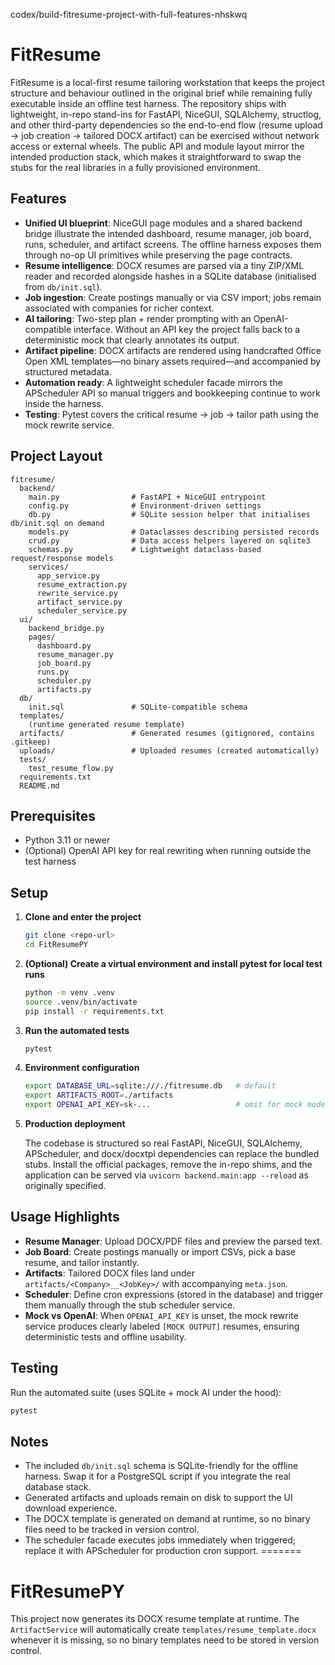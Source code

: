  codex/build-fitresume-project-with-full-features-nhskwq
# FitResume

FitResume is a local-first resume tailoring workstation that keeps the project structure and behaviour outlined in the original brief while remaining fully executable inside an offline test harness.  The repository ships with lightweight, in-repo stand-ins for FastAPI, NiceGUI, SQLAlchemy, structlog, and other third-party dependencies so the end-to-end flow (resume upload → job creation → tailored DOCX artifact) can be exercised without network access or external wheels.  The public API and module layout mirror the intended production stack, which makes it straightforward to swap the stubs for the real libraries in a fully provisioned environment.

## Features

- **Unified UI blueprint**: NiceGUI page modules and a shared backend bridge illustrate the intended dashboard, resume manager, job board, runs, scheduler, and artifact screens.  The offline harness exposes them through no-op UI primitives while preserving the page contracts.
- **Resume intelligence**: DOCX resumes are parsed via a tiny ZIP/XML reader and recorded alongside hashes in a SQLite database (initialised from `db/init.sql`).
- **Job ingestion**: Create postings manually or via CSV import; jobs remain associated with companies for richer context.
- **AI tailoring**: Two-step plan + render prompting with an OpenAI-compatible interface.  Without an API key the project falls back to a deterministic mock that clearly annotates its output.
- **Artifact pipeline**: DOCX artifacts are rendered using handcrafted Office Open XML templates—no binary assets required—and accompanied by structured metadata.
- **Automation ready**: A lightweight scheduler facade mirrors the APScheduler API so manual triggers and bookkeeping continue to work inside the harness.
- **Testing**: Pytest covers the critical resume → job → tailor path using the mock rewrite service.

## Project Layout

```
fitresume/
  backend/
    main.py                # FastAPI + NiceGUI entrypoint
    config.py              # Environment-driven settings
    db.py                  # SQLite session helper that initialises db/init.sql on demand
    models.py              # Dataclasses describing persisted records
    crud.py                # Data access helpers layered on sqlite3
    schemas.py             # Lightweight dataclass-based request/response models
    services/
      app_service.py
      resume_extraction.py
      rewrite_service.py
      artifact_service.py
      scheduler_service.py
  ui/
    backend_bridge.py
    pages/
      dashboard.py
      resume_manager.py
      job_board.py
      runs.py
      scheduler.py
      artifacts.py
  db/
    init.sql               # SQLite-compatible schema
  templates/
    (runtime generated resume template)
  artifacts/               # Generated resumes (gitignored, contains .gitkeep)
  uploads/                 # Uploaded resumes (created automatically)
  tests/
    test_resume_flow.py
  requirements.txt
  README.md
```

## Prerequisites

- Python 3.11 or newer
- (Optional) OpenAI API key for real rewriting when running outside the test harness

## Setup

1. **Clone and enter the project**
   ```bash
   git clone <repo-url>
   cd FitResumePY
   ```

2. **(Optional) Create a virtual environment and install pytest for local test runs**
   ```bash
   python -m venv .venv
   source .venv/bin/activate
   pip install -r requirements.txt
   ```

3. **Run the automated tests**
   ```bash
   pytest
   ```

4. **Environment configuration**
   ```bash
   export DATABASE_URL=sqlite:///./fitresume.db   # default
   export ARTIFACTS_ROOT=./artifacts
   export OPENAI_API_KEY=sk-...                   # omit for mock mode
   ```

5. **Production deployment**

   The codebase is structured so real FastAPI, NiceGUI, SQLAlchemy, APScheduler, and docx/docxtpl dependencies can replace the bundled stubs.  Install the official packages, remove the in-repo shims, and the application can be served via `uvicorn backend.main:app --reload` as originally specified.

## Usage Highlights

- **Resume Manager**: Upload DOCX/PDF files and preview the parsed text.
- **Job Board**: Create postings manually or import CSVs, pick a base resume, and tailor instantly.
- **Artifacts**: Tailored DOCX files land under `artifacts/<Company>__<JobKey>/` with accompanying `meta.json`.
- **Scheduler**: Define cron expressions (stored in the database) and trigger them manually through the stub scheduler service.
- **Mock vs OpenAI**: When `OPENAI_API_KEY` is unset, the mock rewrite service produces clearly labeled `[MOCK OUTPUT]` resumes, ensuring deterministic tests and offline usability.

## Testing

Run the automated suite (uses SQLite + mock AI under the hood):

```bash
pytest
```

## Notes

- The included `db/init.sql` schema is SQLite-friendly for the offline harness.  Swap it for a PostgreSQL script if you integrate the real database stack.
- Generated artifacts and uploads remain on disk to support the UI download experience.
- The DOCX template is generated on demand at runtime, so no binary files need to be tracked in version control.
- The scheduler facade executes jobs immediately when triggered; replace it with APScheduler for production cron support.
=======
# FitResumePY

This project now generates its DOCX resume template at runtime. The
`ArtifactService` will automatically create `templates/resume_template.docx`
whenever it is missing, so no binary templates need to be stored in version
control.

